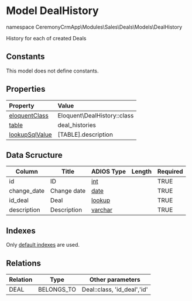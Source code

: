 # Model DealHistory

namespace CeremonyCrmApp\Modules\Sales\Deals\Models\DealHistory

History for each of created Deals

## Constants

This model does not define constants.

## Properties

| Property                                                                                 | Value                       |
| :--------------------------------------------------------------------------------------- | :-------------------------- |
| [eloquentClass](https://docs.wai.blue/adios-framework/models/properties#eloquentClass)   | Eloquent\DealHistory::class |
| [table](https://docs.wai.blue/adios-framework/models/properties#table)                   | deal_histories              |
| [lookupSqlValue](https://docs.wai.blue/adios-framework/models/properties#lookupSqlValue) | [TABLE].description         |

## Data Scructure

| Column      | Title       | ADIOS Type                                                                 | Length | Required |
| ----------- | ----------- | -------------------------------------------------------------------------- | ------ | -------- |
| id          | ID          | [int](https://docs.wai.blue/adios-framework/models/attributes#int)         |        | TRUE     |
| change_date | Change date | [date](https://docs.wai.blue/adios-framework/models/attributes#date)       |        | TRUE     |
| id_deal     | Deal        | [lookup](https://docs.wai.blue/adios-framework/models/attributes#lookup)   |        | TRUE     |
| description | Description | [varchar](https://docs.wai.blue/adios-framework/models/attributes#varchar) |        | TRUE     |

## Indexes

Only [default indexes](https://docs.wai.blue/adios-framework/default-indexes) are used.

## Relations

| Relation | Type       | Other parameters            |
| -------- | ---------- | --------------------------- |
| DEAL     | BELONGS_TO | Deal::class, 'id_deal','id' |
